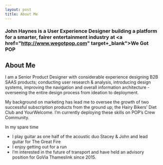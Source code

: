 ```yaml
---
layout: post
title: About Me
---
```


### John Haynes is a User Experience Designer building a platform for a smarter, fairer entertainment industry at <a href="http://www.wegotpop.com" target+_blank">We Got POP</a>

## About Me
I am a Senior Product Designer with considerable experience designing B2B SAAS products; conducting user research & analysis, introducing design systems, improving the navigation and overall information architecture - overseeing the entire design process from ideation to deployment.

My background on marketing has lead me to oversee the growth of two successful subscription products from the ground up; the Hairy Bikers’ Diet Club and YourWelcome. I’m currently deploying these skills on POP’s Crew Community.
  
In my spare time 

* I play guitar as one half of the acoustic duo Stacey & John and lead guitar for The Great Fire
* I enjoy getting out for a run
* I’m interested in the future of transport and have held an advisory position for GoVia Thameslink since 2015.


